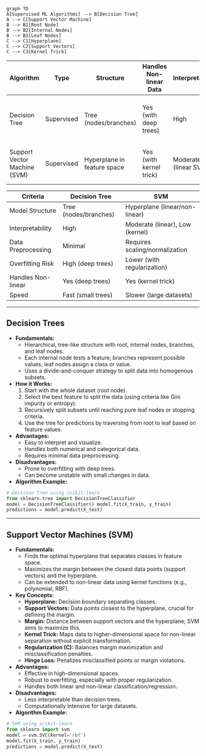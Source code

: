 ```mermaid
graph TD     
A[Supervised ML Algorithms] --> B[Decision Tree]     
A --> C[Support Vector Machine]     
B --> B1[Root Node]     
B --> B2[Internal Nodes]     
B --> B3[Leaf Nodes]     
C --> C1[Hyperplane]     
C --> C2[Support Vectors]     
C --> C3[Kernel Trick]
```

| Algorithm                    | Type       | Structure                   | Handles Non-linear Data | Interpretability      | Common Use Cases                                         |
| ---------------------------- | ---------- | --------------------------- | ----------------------- | --------------------- | -------------------------------------------------------- |
| Decision Tree                | Supervised | Tree (nodes/branches)       | Yes (with deep trees)   | High                  | Credit scoring, medical diagnosis, customer segmentation |
| Support Vector Machine (SVM) | Supervised | Hyperplane in feature space | Yes (with kernel trick) | Moderate (linear SVM) | Text classification, image recognition, bioinformatics   |

| Criteria           | Decision Tree         | SVM                             |
| ------------------ | --------------------- | ------------------------------- |
| Model Structure    | Tree (nodes/branches) | Hyperplane (linear/non-linear)  |
| Interpretability   | High                  | Moderate (linear), Low (kernel) |
| Data Preprocessing | Minimal               | Requires scaling/normalization  |
| Overfitting Risk   | High (deep trees)     | Lower (with regularization)     |
| Handles Non-linear | Yes (deep trees)      | Yes (kernel trick)              |
| Speed              | Fast (small trees)    | Slower (large datasets)         |

---

## Decision Trees
- **Fundamentals:**
    - Hierarchical, tree-like structure with root, internal nodes, branches, and leaf nodes.
    - Each internal node tests a feature; branches represent possible values; leaf nodes assign a class or value.
    - Uses a divide-and-conquer strategy to split data into homogenous subsets.
- **How it Works:**
    1. Start with the whole dataset (root node).
    2. Select the best feature to split the data (using criteria like Gini impurity or entropy).
    3. Recursively split subsets until reaching pure leaf nodes or stopping criteria.
    4. Use the tree for predictions by traversing from root to leaf based on feature values.
- **Advantages:**
    - Easy to interpret and visualize.
    - Handles both numerical and categorical data.
    - Requires minimal data preprocessing.
- **Disadvantages:**
    - Prone to overfitting with deep trees.
    - Can become unstable with small changes in data.
- **Algorithm Example:**
```python
# Decision Tree using scikit-learn 
from sklearn.tree import DecisionTreeClassifier 
model = DecisionTreeClassifier() model.fit(X_train, y_train) 
predictions = model.predict(X_test)
```

---
## Support Vector Machines (SVM)
- **Fundamentals:**
    - Finds the optimal hyperplane that separates classes in feature space.
    - Maximizes the margin between the closest data points (support vectors) and the hyperplane.
    - Can be extended to non-linear data using kernel functions (e.g., polynomial, RBF).
- **Key Concepts:**
    - **Hyperplane:** Decision boundary separating classes.
    - **Support Vectors:** Data points closest to the hyperplane, crucial for defining the margin.
    - **Margin:** Distance between support vectors and the hyperplane; SVM aims to maximize this.
    - **Kernel Trick:** Maps data to higher-dimensional space for non-linear separation without explicit transformation.
    - **Regularization (C):** Balances margin maximization and misclassification penalties.
    - **Hinge Loss:** Penalizes misclassified points or margin violations.
- **Advantages:**
    - Effective in high-dimensional spaces.
    - Robust to overfitting, especially with proper regularization.
    - Handles both linear and non-linear classification/regression.
- **Disadvantages:**
    - Less interpretable than decision trees.
    - Computationally intensive for large datasets.
- **Algorithm Example:**
```python
# SVM using scikit-learn 
from sklearn import svm 
model = svm.SVC(kernel='rbf') 
model.fit(X_train, y_train) 
predictions = model.predict(X_test)
```

